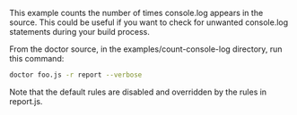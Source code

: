 This example counts the number of times console.log appears in the source. This
could be useful if you want to check for unwanted console.log statements during
your build process.

From the doctor source, in the examples/count-console-log directory, run this
command:

```bash
doctor foo.js -r report --verbose
```

Note that the default rules are disabled and overridden by the rules in
report.js.